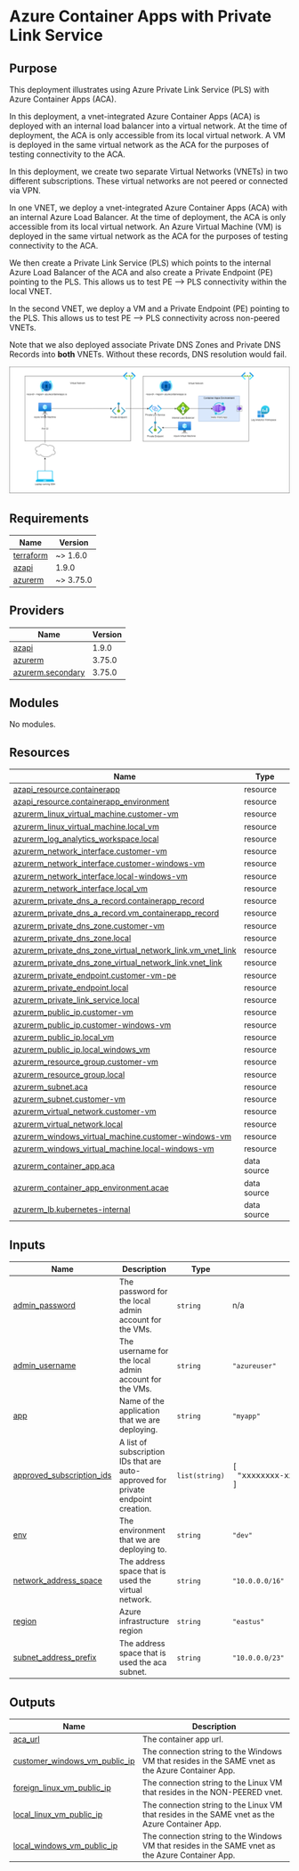 # Azure Container Apps with Private Link Service

## Purpose

This deployment illustrates using Azure Private Link Service (PLS) with Azure Container Apps (ACA).

In this deployment, a vnet-integrated Azure Container Apps (ACA) is deployed with an internal load balancer into a virtual network. At the time of deployment, the ACA is only accessible from its local virtual network. A VM is deployed in the same virtual network as the ACA for the purposes of testing connectivity to the ACA.

In this deployment, we create two separate Virtual Networks (VNETs) in two different subscriptions. These virtual networks are not peered or connected via VPN.

In one VNET, we deploy a vnet-integrated Azure Container Apps (ACA) with an internal Azure Load Balancer. At the time of deployment, the ACA is only accessible from its local virtual network. An Azure Virtual Machine (VM) is deployed in the same virtual network as the ACA for the purposes of testing connectivity to the ACA.

We then create a Private Link Service (PLS) which points to the internal Azure Load Balancer of the ACA and also create a Private Endpoint (PE) pointing to the PLS. This allows us to test PE --> PLS connectivity within the local VNET.

In the second VNET, we deploy a VM and a Private Endpoint (PE) pointing to the PLS. This allows us to test PE --> PLS connectivity across non-peered VNETs.

Note that we also deployed associate Private DNS Zones and Private DNS Records into **both** VNETs. Without these records, DNS resolution would fail.

![architecture diagram](./assets/pls_aca.png "arch_diagram")

## Requirements

| Name | Version |
|------|---------|
| <a name="requirement_terraform"></a> [terraform](#requirement\_terraform) | ~> 1.6.0 |
| <a name="requirement_azapi"></a> [azapi](#requirement\_azapi) | 1.9.0 |
| <a name="requirement_azurerm"></a> [azurerm](#requirement\_azurerm) | ~> 3.75.0 |

## Providers

| Name | Version |
|------|---------|
| <a name="provider_azapi"></a> [azapi](#provider\_azapi) | 1.9.0 |
| <a name="provider_azurerm"></a> [azurerm](#provider\_azurerm) | 3.75.0 |
| <a name="provider_azurerm.secondary"></a> [azurerm.secondary](#provider\_azurerm.secondary) | 3.75.0 |

## Modules

No modules.

## Resources

| Name | Type |
|------|------|
| [azapi_resource.containerapp](https://registry.terraform.io/providers/Azure/azapi/1.9.0/docs/resources/resource) | resource |
| [azapi_resource.containerapp_environment](https://registry.terraform.io/providers/Azure/azapi/1.9.0/docs/resources/resource) | resource |
| [azurerm_linux_virtual_machine.customer-vm](https://registry.terraform.io/providers/hashicorp/azurerm/latest/docs/resources/linux_virtual_machine) | resource |
| [azurerm_linux_virtual_machine.local_vm](https://registry.terraform.io/providers/hashicorp/azurerm/latest/docs/resources/linux_virtual_machine) | resource |
| [azurerm_log_analytics_workspace.local](https://registry.terraform.io/providers/hashicorp/azurerm/latest/docs/resources/log_analytics_workspace) | resource |
| [azurerm_network_interface.customer-vm](https://registry.terraform.io/providers/hashicorp/azurerm/latest/docs/resources/network_interface) | resource |
| [azurerm_network_interface.customer-windows-vm](https://registry.terraform.io/providers/hashicorp/azurerm/latest/docs/resources/network_interface) | resource |
| [azurerm_network_interface.local-windows-vm](https://registry.terraform.io/providers/hashicorp/azurerm/latest/docs/resources/network_interface) | resource |
| [azurerm_network_interface.local_vm](https://registry.terraform.io/providers/hashicorp/azurerm/latest/docs/resources/network_interface) | resource |
| [azurerm_private_dns_a_record.containerapp_record](https://registry.terraform.io/providers/hashicorp/azurerm/latest/docs/resources/private_dns_a_record) | resource |
| [azurerm_private_dns_a_record.vm_containerapp_record](https://registry.terraform.io/providers/hashicorp/azurerm/latest/docs/resources/private_dns_a_record) | resource |
| [azurerm_private_dns_zone.customer-vm](https://registry.terraform.io/providers/hashicorp/azurerm/latest/docs/resources/private_dns_zone) | resource |
| [azurerm_private_dns_zone.local](https://registry.terraform.io/providers/hashicorp/azurerm/latest/docs/resources/private_dns_zone) | resource |
| [azurerm_private_dns_zone_virtual_network_link.vm_vnet_link](https://registry.terraform.io/providers/hashicorp/azurerm/latest/docs/resources/private_dns_zone_virtual_network_link) | resource |
| [azurerm_private_dns_zone_virtual_network_link.vnet_link](https://registry.terraform.io/providers/hashicorp/azurerm/latest/docs/resources/private_dns_zone_virtual_network_link) | resource |
| [azurerm_private_endpoint.customer-vm-pe](https://registry.terraform.io/providers/hashicorp/azurerm/latest/docs/resources/private_endpoint) | resource |
| [azurerm_private_endpoint.local](https://registry.terraform.io/providers/hashicorp/azurerm/latest/docs/resources/private_endpoint) | resource |
| [azurerm_private_link_service.local](https://registry.terraform.io/providers/hashicorp/azurerm/latest/docs/resources/private_link_service) | resource |
| [azurerm_public_ip.customer-vm](https://registry.terraform.io/providers/hashicorp/azurerm/latest/docs/resources/public_ip) | resource |
| [azurerm_public_ip.customer-windows-vm](https://registry.terraform.io/providers/hashicorp/azurerm/latest/docs/resources/public_ip) | resource |
| [azurerm_public_ip.local_vm](https://registry.terraform.io/providers/hashicorp/azurerm/latest/docs/resources/public_ip) | resource |
| [azurerm_public_ip.local_windows_vm](https://registry.terraform.io/providers/hashicorp/azurerm/latest/docs/resources/public_ip) | resource |
| [azurerm_resource_group.customer-vm](https://registry.terraform.io/providers/hashicorp/azurerm/latest/docs/resources/resource_group) | resource |
| [azurerm_resource_group.local](https://registry.terraform.io/providers/hashicorp/azurerm/latest/docs/resources/resource_group) | resource |
| [azurerm_subnet.aca](https://registry.terraform.io/providers/hashicorp/azurerm/latest/docs/resources/subnet) | resource |
| [azurerm_subnet.customer-vm](https://registry.terraform.io/providers/hashicorp/azurerm/latest/docs/resources/subnet) | resource |
| [azurerm_virtual_network.customer-vm](https://registry.terraform.io/providers/hashicorp/azurerm/latest/docs/resources/virtual_network) | resource |
| [azurerm_virtual_network.local](https://registry.terraform.io/providers/hashicorp/azurerm/latest/docs/resources/virtual_network) | resource |
| [azurerm_windows_virtual_machine.customer-windows-vm](https://registry.terraform.io/providers/hashicorp/azurerm/latest/docs/resources/windows_virtual_machine) | resource |
| [azurerm_windows_virtual_machine.local-windows-vm](https://registry.terraform.io/providers/hashicorp/azurerm/latest/docs/resources/windows_virtual_machine) | resource |
| [azurerm_container_app.aca](https://registry.terraform.io/providers/hashicorp/azurerm/latest/docs/data-sources/container_app) | data source |
| [azurerm_container_app_environment.acae](https://registry.terraform.io/providers/hashicorp/azurerm/latest/docs/data-sources/container_app_environment) | data source |
| [azurerm_lb.kubernetes-internal](https://registry.terraform.io/providers/hashicorp/azurerm/latest/docs/data-sources/lb) | data source |

## Inputs

| Name | Description | Type | Default | Required |
|------|-------------|------|---------|:--------:|
| <a name="input_admin_password"></a> [admin\_password](#input\_admin\_password) | The password for the local admin account for the VMs. | `string` | n/a | yes |
| <a name="input_admin_username"></a> [admin\_username](#input\_admin\_username) | The username for the local admin account for the VMs. | `string` | `"azureuser"` | no |
| <a name="input_app"></a> [app](#input\_app) | Name of the application that we are deploying. | `string` | `"myapp"` | no |
| <a name="input_approved_subscription_ids"></a> [approved\_subscription\_ids](#input\_approved\_subscription\_ids) | A list of subscription IDs that are auto-approved for private endpoint creation. | `list(string)` | <pre>[<br>  "xxxxxxxx-xxxx-xxxx-xxxx-xxxxxxxxxxxx"<br>]</pre> | no |
| <a name="input_env"></a> [env](#input\_env) | The environment that we are deploying to. | `string` | `"dev"` | no |
| <a name="input_network_address_space"></a> [network\_address\_space](#input\_network\_address\_space) | The address space that is used the virtual network. | `string` | `"10.0.0.0/16"` | no |
| <a name="input_region"></a> [region](#input\_region) | Azure infrastructure region | `string` | `"eastus"` | no |
| <a name="input_subnet_address_prefix"></a> [subnet\_address\_prefix](#input\_subnet\_address\_prefix) | The address space that is used the aca subnet. | `string` | `"10.0.0.0/23"` | no |

## Outputs

| Name | Description |
|------|-------------|
| <a name="output_aca_url"></a> [aca\_url](#output\_aca\_url) | The container app url. |
| <a name="output_customer_windows_vm_public_ip"></a> [customer\_windows\_vm\_public\_ip](#output\_customer\_windows\_vm\_public\_ip) | The connection string to the Windows VM that resides in the SAME vnet as the Azure Container App. |
| <a name="output_foreign_linux_vm_public_ip"></a> [foreign\_linux\_vm\_public\_ip](#output\_foreign\_linux\_vm\_public\_ip) | The connection string to the Linux VM that resides in the NON-PEERED vnet. |
| <a name="output_local_linux_vm_public_ip"></a> [local\_linux\_vm\_public\_ip](#output\_local\_linux\_vm\_public\_ip) | The connection string to the Linux VM that resides in the SAME vnet as the Azure Container App. |
| <a name="output_local_windows_vm_public_ip"></a> [local\_windows\_vm\_public\_ip](#output\_local\_windows\_vm\_public\_ip) | The connection string to the Windows VM that resides in the SAME vnet as the Azure Container App. |
